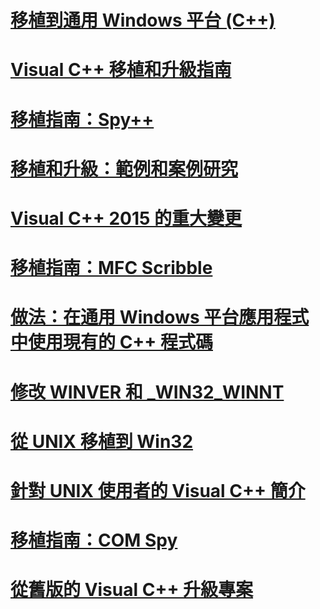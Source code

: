 # [移植到通用 Windows 平台 (C++)](porting-to-the-universal-windows-platform-cpp.md)
# [Visual C++ 移植和升級指南](visual-cpp-porting-and-upgrading-guide.md)
# [移植指南：Spy++](porting-guide-spy-increment.md)
# [移植和升級：範例和案例研究](porting-and-upgrading-examples-and-case-studies.md)
# [Visual C++ 2015 的重大變更](visual-cpp-change-history-2003-20151.md)
# [移植指南：MFC Scribble](porting-guide-mfc-scribble.md)
# [做法：在通用 Windows 平台應用程式中使用現有的 C++ 程式碼](how-to-use-existing-cpp-code-in-a-universal-windows-platform-app.md)
# [修改 WINVER 和 _WIN32_WINNT](modifying-winver-and-win32-winnt.md)
# [從 UNIX 移植到 Win32](porting-from-unix-to-win32.md)
# [針對 UNIX 使用者的 Visual C++ 簡介](introduction-to-visual-cpp-for-unix-users.md)
# [移植指南：COM Spy](porting-guide-com-spy.md)
# [從舊版的 Visual C++ 升級專案](upgrading-projects-from-earlier-versions-of-visual-cpp.md)
